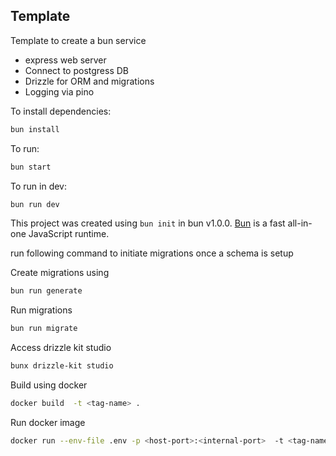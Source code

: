 ## Template

Template to create a bun service

- express web server
- Connect to postgress DB
- Drizzle for ORM and migrations
- Logging via pino

To install dependencies:

```bash
bun install
```

To run:

```bash
bun start
```

To run in dev:

```bash
bun run dev
```

This project was created using `bun init` in bun v1.0.0. [Bun](https://bun.sh) is a fast all-in-one JavaScript runtime.

run following command to initiate migrations once a schema is setup

Create migrations using

```bash
bun run generate
```

Run migrations

```bash
bun run migrate
```

Access drizzle kit studio

```bash
bunx drizzle-kit studio
```

Build using docker

```bash
docker build  -t <tag-name> .
```

Run docker image

```bash
docker run --env-file .env -p <host-port>:<internal-port>  -t <tag-name>
```
